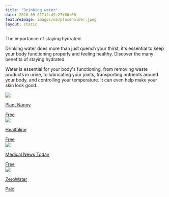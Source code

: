 ```yaml
---
title: "Drinking water"
date: 2020-09-01T12:49:27+06:00
featureImage: images/ma/placeholder.jpeg
layout: static
---
```


The importance of staying hydrated.

Drinking water does more than just quench your thirst, it's essential to keep your body functioning properly and feeling healthy. Discover the many benefits of staying hydrated.

Water is essential for your body's functioning, from removing waste products in urine, to lubricating your joints, transporting nutrients around your body, and controlling your temperature. It can even help make your skin look good.

<a class="ma-link" href="https://plantnanny.app/"><div class="ma-card ma-card-Health"><div class="ma-icon"><img src ="/images/Icon-check - health - opacity.svg"/></div><div class="ma-name"><p>Plant Nanny</p></div><div class="ma-paid-text"><span>Free</span></div></div></a><a class="ma-link" href="https://www.healthline.com/health/food-nutrition/why-is-water-important"><div class="ma-card ma-card-Health"><div class="ma-icon"><img src ="/images/Icon-check - health - opacity.svg"/></div><div class="ma-name"><p>Healthline</p></div><div class="ma-paid-text"><span>Free</span></div></div></a><a class="ma-link" href="https://www.medicalnewstoday.com/articles/290814"><div class="ma-card ma-card-Health"><div class="ma-icon"><img src ="/images/Icon-check - health - opacity.svg"/></div><div class="ma-name"><p>Medical News Today</p></div><div class="ma-paid-text"><span>Free</span></div></div></a><a class="ma-link" href="https://www.awin1.com/cread.php?awinmid=30649&awinaffid=1198638&ued=https%3A%2F%2Fzerowater.co.uk%2F"><div class="ma-card ma-card-Health"><div class="ma-icon"><img src ="/images/Icon-pound - health - opacity.svg"/></div><div class="ma-name"><p>ZeroWater</p></div><div class="ma-paid-text"><span>Paid</span></div></div></a>  

<br/><br/>







